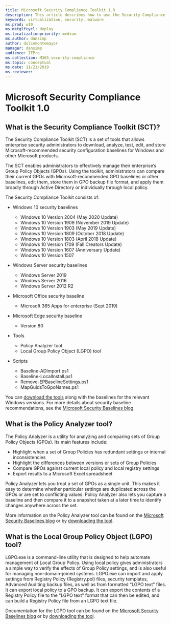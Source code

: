 ```yaml
---
title: Microsoft Security Compliance Toolkit 1.0
description: This article describes how to use the Security Compliance Toolkit in your organization
keywords: virtualization, security, malware
ms.prod: w10
ms.mktglfcycl: deploy
ms.localizationpriority: medium
ms.author: dansimp
author: dulcemontemayor
manager: dansimp
audience: ITPro
ms.collection: M365-security-compliance
ms.topic: conceptual
ms.date: 11/21/2019
ms.reviewer: 
---
```


# Microsoft Security Compliance Toolkit 1.0

## What is the Security Compliance Toolkit (SCT)?

The Security Compliance Toolkit (SCT) is a set of tools that allows enterprise security administrators to download, analyze, test, edit, and store Microsoft-recommended security configuration baselines for Windows and other Microsoft products.

The SCT enables administrators to effectively manage their enterprise’s Group Policy Objects (GPOs). Using the toolkit, administrators can compare their current GPOs with Microsoft-recommended GPO baselines or other baselines, edit them, store them in GPO backup file format, and apply them broadly through Active Directory or individually through local policy.
<p></p>

The Security Compliance Toolkit consists of:

- Windows 10 security baselines
    - Windows 10 Version 2004 (May 2020 Update)
    - Windows 10 Version 1909 (November 2019 Update)
    - Windows 10 Version 1903 (May 2019 Update)
    - Windows 10 Version 1809 (October 2018 Update)
    - Windows 10 Version 1803 (April 2018 Update)
    - Windows 10 Version 1709 (Fall Creators Update)
    - Windows 10 Version 1607 (Anniversary Update)
    - Windows 10 Version 1507

- Windows Server security baselines
    - Windows Server 2019
    - Windows Server 2016
    - Windows Server 2012 R2

- Microsoft Office security baseline
    - Microsoft 365 Apps for enterprise (Sept 2019)

- Microsoft Edge security baseline
    - Version 80

- Tools
    - Policy Analyzer tool
    - Local Group Policy Object (LGPO) tool

-   Scripts
    -   Baseline-ADImport.ps1
    -   Baseline-LocalInstall.ps1
    -   Remove-EPBaselineSettings.ps1
    -   MapGuidsToGpoNames.ps1


You can [download the tools](https://www.microsoft.com/download/details.aspx?id=55319) along with the baselines for the relevant Windows versions. For more details about security baseline recommendations, see the [Microsoft Security Baselines blog](https://techcommunity.microsoft.com/t5/Microsoft-Security-Baselines/bg-p/Microsoft-Security-Baselines).

## What is the Policy Analyzer tool?

The Policy Analyzer is a utility for analyzing and comparing sets of Group Policy Objects (GPOs). Its main features include:
- Highlight when a set of Group Policies has redundant settings or internal inconsistencies
- Highlight the differences between versions or sets of Group Policies
- Compare GPOs against current local policy and local registry settings
- Export results to a Microsoft Excel spreadsheet

Policy Analyzer lets you treat a set of GPOs as a single unit. This makes it easy to determine whether particular settings are duplicated across the GPOs or are set to conflicting values. Policy Analyzer also lets you capture a baseline and then compare it to a snapshot taken at a later time to identify changes anywhere across the set. 

More information on the Policy Analyzer tool can be found on the [Microsoft Security Baselines blog](https://techcommunity.microsoft.com/t5/microsoft-security-baselines/new-tool-policy-analyzer/ba-p/701049) or by [downloading the tool](https://www.microsoft.com/download/details.aspx?id=55319).

## What is the Local Group Policy Object (LGPO) tool?

LGPO.exe is a command-line utility that is designed to help automate management of Local Group Policy. 
Using local policy gives administrators a simple way to verify the effects of Group Policy settings, and is also useful for managing non-domain-joined systems. 
LGPO.exe can import and apply settings from Registry Policy (Registry.pol) files, security templates, Advanced Auditing backup files, as well as from formatted “LGPO text” files. 
It can export local policy to a GPO backup. 
It can export the contents of a Registry Policy file to the “LGPO text” format that can then be edited, and can build a Registry Policy file from an LGPO text file.

Documentation for the LGPO tool can be found on the [Microsoft Security Baselines blog](https://techcommunity.microsoft.com/t5/microsoft-security-baselines/lgpo-exe-local-group-policy-object-utility-v1-0/ba-p/701045) or by [downloading the tool](https://www.microsoft.com/download/details.aspx?id=55319).
